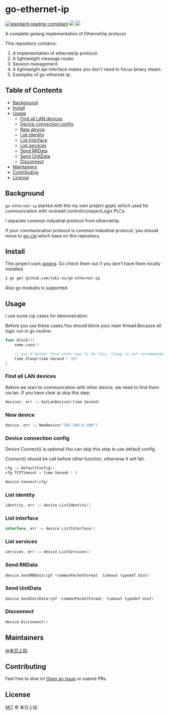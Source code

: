 # go-ethernet-ip

[![standard-readme compliant](https://img.shields.io/badge/readme%20style-standard-brightgreen.svg)](https://github.com/RichardLitt/standard-readme)
[![](https://img.shields.io/github/go-mod/go-version/loki-os/go-ethernet-ip)]()
[![](https://img.shields.io/github/license/loki-os/go-ethernet-ip)]()

A complete golang implementation of Ethernet/ip protocol.

This repository contains:

1. A implementation of ethernet/ip protocol.
2. A lightweight message router.
3. Session management.
4. A lightweight api interface makes you don't need to focus binary steam.
5. Examples of go-ethernet-ip.

## Table of Contents

- [Background](#Background)
- [Install](#Install)
- [Usage](#Usage)
	- [Find all LAN devices](#Find-all-LAN-devices)
	- [Device connection config](#Device-connection-config)
	- [New device](#New-device)
	- [List identity](#List-identity)
	- [List interface](#List-interface)
	- [List services](#List-services)
	- [Send RRData](#List-services)
	- [Send UnitData](#List-services)
	- [Disconnect](#Disconnect)
- [Maintainers](#Maintainers)
- [Contributing](#Contributing)
- [License](#License)

## Background

`go-ethernet-ip` started with the my own project goplc which used for communication with rockwell control/compactLogix PLCs.

I separate common industrial protocol from ethernet/ip.

If your communication protocol is common industrial protocol, you should move to [go-cip](https://github.com/loki-os/go-cip) which base on this repository.

## Install

This project uses [golang](https://golang.org/). Go check them out if you don't have them locally installed.

```sh
$ go get github.com/loki-os/go-ethernet-ip
```

Also go modules is supported.

## Usage

I use some cip cases for demonstration.

Before you use these cases.You should block your main thread.Because all logic run in go routine.

```go
func block(){
	some_case()

	// you'd better find other way to do this. Sleep is not recommended.
	time.Sleep(time.Second * 10)
}
``` 

### Find all LAN devices

Before we start to communication with other device, we need to find them via lan. If you have clear ip skip this step.

```go
devices, err := GetLanDevices(time.Second)
```

### New device

```go
device, err := NewDevice("192.168.0.100")
```

### Device connection config

Device Connect() is optional.You can skip this step to use default config.

Connect() should be call before other function, otherwise it will fail.

```go
cfg := DefaultConfig()
cfg.TCPTimeout = time.Second * 5

device.Connect(cfg)
```

### List identity

```go
identity, err := device.ListIdentity()
```

### List interface

```go
interface, err := device.ListInterface()
```

### List services

```go
services, err := device.ListServices()
```

### Send RRData

```go
device.SendRRData(cpf *commonPacketFormat, timeout typedef.Uint)
```

### Send UnitData

```go
device.SendUnitData(cpf *commonPacketFormat, timeout typedef.Uint)
```

### Disconnect

```go
device.Disconnect()
```

## Maintainers

[@末日上投](https://github.com/MiguelValentine).

## Contributing

Feel free to dive in! [Open an issue](https://github.com/loki-os/go-ethernet-ip/issues/new) or submit PRs.

## License

[MIT](LICENSE) © 末日上投